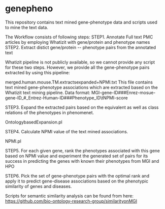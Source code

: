 # genepheno
This repository contains text mined gene-phenotype data and scripts used to mine the text data.

The Workflow consists of following steps:
STEP1. Annotate Full text PMC articles by employing Whatizit with gene/protein and phenotype names 
STEP2. Extract distict gene/protein -- phenotype pairs from the annotated text

Whatizit pipeline is not publicly available, so we cannot provide any script for these two steps. However, we provide all the gene-phenotype pairs extracted by using this pipeline:

merged.human.mouse.TM.extractsexpanded+NPMI.txt
This file contains text mined gene-phenotype associations which are extracted based on the Whatizit text mining pipeline.
Data format:
MGI-gene-ID###Enrez-mosue-gene-ID_#_Entrez-Human-ID###Phenotype_ID\tNPMI-score


STEP3. Expand the extracted pairs based on the equivalent as well as class relations of the phenotypes in phenomenet.

OntologybasedExpansion.pl

STEP4. Calculate NPMI value of the text mined associations.

NPMI.pl

STEP5. For each given gene, rank the phenotypes associated with this gene based on NPMI value and experiment the generated set of pairs for its success in predicting the genes with known their phenotypes from MGI and HPO
  
STEP6. Pick the set of gene-phenotype pairs with the optimal rank and apply it to predict gene-disease associations based on the phenotypic similarity of genes and diseases.

Scripts for semantic similarity analysis can be found from here:
https://github.com/bio-ontology-research-group/similarityonMGI
